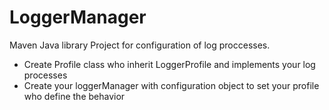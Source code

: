 # LoggerManager

Maven Java library Project for configuration of log proccesses.

* Create Profile class who inherit LoggerProfile and implements your log processes
* Create your loggerManager with configuration object to set your profile who define the behavior
